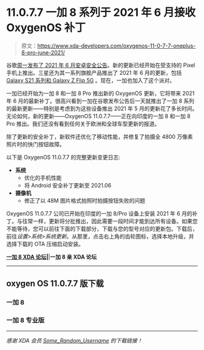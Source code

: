 # 11.0.7.7 一加 8 系列于 2021 年 6 月接收 OxygenOS 补丁

> 原文：<https://www.xda-developers.com/oxygenos-11-0-7-7-oneplus-8-pro-june-2021/>

谷歌[周一发布了 2021 年 6 月安卓安全公告](https://www.xda-developers.com/june-2021-android-security-update/)。新的更新已经开始在受支持的 Pixel 手机上推出。三星还为其一系列旗舰产品推出了 2021 年 6 月的更新，包括 [Galaxy S21 系列和 Galaxy Z Flip 5G](https://www.xda-developers.com/samsung-june-2021-galaxy-s21-galaxy-20-galaxy-z-flip-5g/) 。现在，一加也加入了这个派对。

一加已经开始为一加 8 和一加 8 Pro 推出新的 OxygenOS 更新，它将带来 2021 年 6 月的最新补丁。很高兴看到一加在谷歌发布公告后一天就推出了一加 8 系列的最新更新——特别是考虑到为这些设备推出 2021 年 5 月的更新花了多长时间。无论如何，新的更新——OxygenOS 11.0.7.7——正在向印度的一加 8 和一加 8 Pro 推出。我们还没有看到任何关于欧洲和全球车型更新的报道。

除了更新的安全补丁，新软件还优化了移动性能，并修复了拍摄全 4800 万像素照片时的快门按钮故障。

以下是 OxygenOS 11.0.7.7 的完整更新变更日志:

*   **系统**
    *   优化的手机性能
    *   将 Android 安全补丁更新至 2021.06
*   **摄像机**
    *   修正了以 48M 图片格式拍照时拍摄按钮失败的问题

OxygenOS 11.0.7.7 公司已开始在印度的一加 8/Pro 设备上安装 2021 年 6 月的补丁。与往常一样，更新将分批推出，因此需要一段时间才能到达所有设备。如果您不能等待，您可以前往下面的下载部分，下载与您的型号对应的更新包。下载后，前往*设置>系统>系统更新*。从那里，点击右上角的齿轮图标，选择本地升级，并选择下载的 OTA 压缩启动安装。

**[一加 8 XDA 论坛](https://forum.xda-developers.com/c/oneplus-8.10349/)|**|**一加 8 亲 XDA 论坛**

* * *

## oxygen OS 11.0.7.7 版下载

### 一加 8

### 一加 8 专业版

* * *

*感谢 XDA 会员 [Some_Random_Username](https://forum.xda-developers.com/m/some_random_username.8234677/) 的下载链接！*